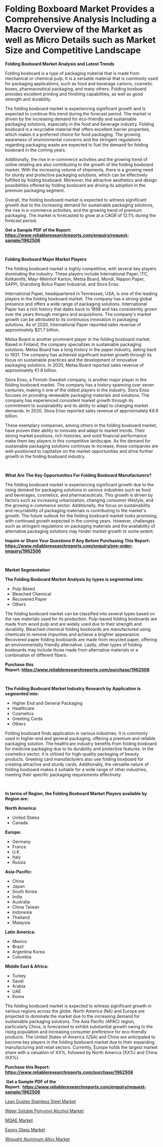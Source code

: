 <p><h1>Folding Boxboard Market Provides a Comprehensive Analysis Including a Macro Overview of the Market as well as Micro Details such as Market Size and Competitive Landscape</h1></p><p><strong>Folding Boxboard Market Analysis and Latest Trends</strong></p>
<p><p>Folding boxboard is a type of packaging material that is made from mechanical or chemical pulp. It is a versatile material that is commonly used for packaging applications, such as food and beverage cartons, cosmetic boxes, pharmaceutical packaging, and many others. Folding boxboard provides excellent printing and finishing capabilities, as well as good strength and durability.</p><p>The folding boxboard market is experiencing significant growth and is expected to continue this trend during the forecast period. The market is driven by the increasing demand for eco-friendly and sustainable packaging solutions, especially in the food and beverage industry. Folding boxboard is a recyclable material that offers excellent barrier properties, which makes it a preferred choice for food packaging. The growing awareness of environmental concerns and the stringent regulations regarding packaging waste are expected to fuel the demand for folding boxboard in the coming years.</p><p>Additionally, the rise in e-commerce activities and the growing trend of online retailing are also contributing to the growth of the folding boxboard market. With the increasing volume of shipments, there is a growing need for sturdy and protective packaging solutions, which can be effectively fulfilled by folding boxboard. Moreover, the attractive aesthetics and design possibilities offered by folding boxboard are driving its adoption in the premium packaging segment.</p><p>Overall, the folding boxboard market is expected to witness significant growth due to the increasing demand for sustainable packaging solutions, the rise in e-commerce activities, and the growing trend of premium packaging. The market is forecasted to grow at a CAGR of 12.1% during the forecast period.</p></p>
<p><strong>Get a Sample PDF of the Report:&nbsp; <a href="https://www.reliableresearchreports.com/enquiry/request-sample/1962506">https://www.reliableresearchreports.com/enquiry/request-sample/1962506</a></strong></p>
<p>&nbsp;</p>
<p><strong>Folding Boxboard Major Market Players</strong></p>
<p><p>The folding boxboard market is highly competitive, with several key players dominating the industry. These players include International Paper, ITC, Kotkamills, Mayr-Melnhof Karton, Metsa Board, Mondi, Nippon Paper, SAPPI, Shandong Bohui Paper Industrial, and Stora Enso.</p><p>International Paper, headquartered in Tennessee, USA, is one of the leading players in the folding boxboard market. The company has a strong global presence and offers a wide range of packaging solutions. International Paper has a rich history that dates back to 1898 and has consistently grown over the years through mergers and acquisitions. The company's market growth can be attributed to its continuous innovation in packaging solutions. As of 2020, International Paper reported sales revenue of approximately $21.7 billion.</p><p>Metsa Board is another prominent player in the folding boxboard market. Based in Finland, the company specializes in sustainable packaging solutions. Metsa Board has a long history in the paper industry, dating back to 1931. The company has achieved significant market growth through its focus on sustainable practices and the development of innovative packaging solutions. In 2020, Metsa Board reported sales revenue of approximately €1.8 billion.</p><p>Stora Enso, a Finnish-Swedish company, is another major player in the folding boxboard market. The company has a history spanning over seven centuries, making it one of the oldest players in the industry. Stora Enso focuses on providing renewable packaging materials and solutions. The company has experienced consistent market growth through its commitment to sustainability and its ability to adapt to changing market demands. In 2020, Stora Enso reported sales revenue of approximately €8.6 billion.</p><p>These exemplary companies, among others in the folding boxboard market, have proven their ability to innovate and adapt to market trends. Their strong market positions, rich histories, and solid financial performance make them key players in this competitive landscape. As the demand for sustainable packaging solutions continues to increase, these companies are well-positioned to capitalize on the market opportunities and drive further growth in the folding boxboard industry.</p></p>
<p>&nbsp;</p>
<p><strong>What Are The Key Opportunities For Folding Boxboard Manufacturers?</strong></p>
<p><p>The folding boxboard market is experiencing significant growth due to the rising demand for packaging solutions in various industries such as food and beverages, cosmetics, and pharmaceuticals. This growth is driven by factors such as increasing urbanization, changing consumer lifestyle, and the growing e-commerce sector. Additionally, the focus on sustainability and recyclability of packaging materials is contributing to the market's growth. The future outlook for the folding boxboard market looks promising, with continued growth expected in the coming years. However, challenges such as stringent regulations on packaging materials and the availability of alternative packaging solutions may hinder market growth to some extent.</p></p>
<p><strong>Inquire or Share Your Questions If Any Before Purchasing This Report: <a href="https://www.reliableresearchreports.com/enquiry/pre-order-enquiry/1962506">https://www.reliableresearchreports.com/enquiry/pre-order-enquiry/1962506</a></strong></p>
<p>&nbsp;</p>
<p><strong>Market Segmentation</strong></p>
<p><strong>The Folding Boxboard Market Analysis by types is segmented into:</strong></p>
<p><ul><li>Pulp Based</li><li>Bleached Chemical</li><li>Recovered Paper</li><li>Others</li></ul></p>
<p><p>The folding boxboard market can be classified into several types based on the raw materials used for its production. Pulp-based folding boxboards are made from wood pulp and are widely used due to their strength and durability. Bleached chemical folding boxboards are manufactured using chemicals to remove impurities and achieve a brighter appearance. Recovered paper folding boxboards are made from recycled paper, offering an environmentally friendly alternative. Lastly, other types of folding boxboards may include those made from alternative materials or a combination of different fibers.</p></p>
<p><strong>Purchase this Report:&nbsp;<a href="https://www.reliableresearchreports.com/purchase/1962506">https://www.reliableresearchreports.com/purchase/1962506</a></strong></p>
<p>&nbsp;</p>
<p><strong>The Folding Boxboard Market Industry Research by Application is segmented into:</strong></p>
<p><ul><li>Higher End and General Packaging</li><li>Healthcare</li><li>Cosmetics</li><li>Greeting Cards</li><li>Others</li></ul></p>
<p><p>Folding boxboard finds application in various industries. It is commonly used in higher-end and general packaging, offering a premium and reliable packaging solution. The healthcare industry benefits from folding boxboard for medicine packaging due to its durability and protective features. In the cosmetics sector, it is utilized for high-quality packaging of beauty products. Greeting card manufacturers also use folding boxboard for creating attractive and sturdy cards. Additionally, the versatile nature of folding boxboard makes it suitable for a wide range of other industries, meeting their specific packaging requirements effectively.</p></p>
<p>&nbsp;</p>
<p><strong>In terms of Region, the Folding Boxboard Market Players available by Region are:</strong></p>
<p>
    <p> <strong> North America: </strong>
        <ul>
            <li>United States</li>
            <li>Canada</li>
        </ul>
        </p> 
    <p> <strong> Europe: </strong>
        <ul>
            <li>Germany</li>
            <li>France</li>
            <li>U.K.</li>
            <li>Italy</li>
            <li>Russia</li>
        </ul>
        </p> 
    <p> <strong> Asia-Pacific: </strong>
        <ul>
            <li>China</li>
            <li>Japan</li>
            <li>South Korea</li>
            <li>India</li>
            <li>Australia</li>
            <li>China Taiwan</li>
            <li>Indonesia</li>
            <li>Thailand</li>
            <li>Malaysia</li>
        </ul>
        </p> 
    <p> <strong> Latin America: </strong>
        <ul>
            <li>Mexico</li>
            <li>Brazil</li>
            <li>Argentina Korea</li>
            <li>Colombia</li>
        </ul>
        </p> 
    <p> <strong> Middle East & Africa: </strong>
        <ul>
            <li>Turkey</li>
            <li>Saudi</li>
            <li>Arabia</li>
            <li>UAE</li>
            <li>Korea</li>
        </ul>
    </p>
    </p>
<p><p>The folding boxboard market is expected to witness significant growth in various regions across the globe. North America (NA) and Europe are projected to dominate the market due to the increasing demand for sustainable packaging solutions. The Asia Pacific (APAC) region, particularly China, is forecasted to exhibit substantial growth owing to the rising population and increasing consumer preference for eco-friendly products. The United States of America (USA) and China are anticipated to become key players in the folding boxboard market due to their expanding manufacturing and retail sectors. Currently, Europe holds the largest market share with a valuation of XX%, followed by North America (XX%) and China (XX%).</p></p>
<p><strong>Purchase this Report: <a href="https://www.reliableresearchreports.com/purchase/1962506">https://www.reliableresearchreports.com/purchase/1962506</a></strong></p>
<p>&nbsp;<strong>Get a Sample PDF of the Report:&nbsp;&nbsp;<a href="https://www.reliableresearchreports.com/enquiry/request-sample/1962506">https://www.reliableresearchreports.com/enquiry/request-sample/1962506</a></strong></p>
<p><strong></strong></p>
<p><p><a href="https://github.com/rahu1502/Market-Research-Report-List-1/blob/main/lean-duplex-stainless-steel-market.md">Lean Duplex Stainless Steel Market</a></p><p><a href="https://github.com/gshchiplitsov/Market-Research-Report-List-1/blob/main/water-soluble-polyvinyl-alcohol-market.md">Water Soluble Polyvinyl Alcohol Market</a></p><p><a href="https://github.com/ambrozg/Market-Research-Report-List-1/blob/main/mqae-market.md">MQAE Market</a></p><p><a href="https://github.com/rahu1503/Market-Research-Report-List-1/blob/main/epoxy-glass-market.md">Epoxy Glass Market</a></p><p><a href="https://github.com/rahu1501/Market-Research-Report-List-1/blob/main/wrought-aluminum-alloy-market.md">Wrought Aluminum Alloy Market</a></p></p>